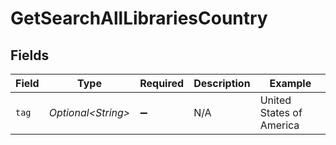 # GetSearchAllLibrariesCountry


## Fields

| Field                    | Type                     | Required                 | Description              | Example                  |
| ------------------------ | ------------------------ | ------------------------ | ------------------------ | ------------------------ |
| `tag`                    | *Optional\<String>*      | :heavy_minus_sign:       | N/A                      | United States of America |